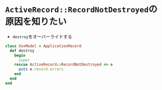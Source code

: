# `ActiveRecord::RecordNotDestroyed`の原因を知りたい
- `destroy`をオーバーライドする
```ruby
class XxxModel < ApplicationRecord
  def destroy
    begin
      super
    rescue ActiveRecord::RecordNotDestroyed => e
      puts e.record.errors
    end
  end
end
```
